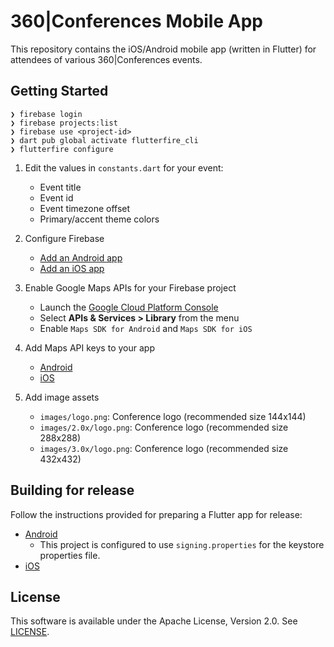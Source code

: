 # 360|Conferences Mobile App

This repository contains the iOS/Android mobile app (written in Flutter) for attendees
of various 360|Conferences events.

## Getting Started

```shell
❯ firebase login
❯ firebase projects:list
❯ firebase use <project-id>
❯ dart pub global activate flutterfire_cli
❯ flutterfire configure
```

1. Edit the values in `constants.dart` for your event:

   - Event title
   - Event id
   - Event timezone offset
   - Primary/accent theme colors

1. Configure Firebase

   - [Add an Android app](https://firebase.google.com/docs/flutter/setup#configure_an_android_app)
   - [Add an iOS app](https://firebase.google.com/docs/flutter/setup#configure_an_ios_app)

1. Enable Google Maps APIs for your Firebase project

   - Launch the [Google Cloud Platform Console](https://console.cloud.google.com/google/maps-apis/overview)
   - Select **APIs & Services > Library** from the menu
   - Enable `Maps SDK for Android` and `Maps SDK for iOS`

1. Add Maps API keys to your app

   - [Android](https://developers.google.com/maps/documentation/android-sdk/get-api-key)
   - [iOS](https://developers.google.com/maps/documentation/ios-sdk/get-api-key)

1. Add image assets
   - `images/logo.png`: Conference logo (recommended size 144x144)
   - `images/2.0x/logo.png`: Conference logo (recommended size 288x288)
   - `images/3.0x/logo.png`: Conference logo (recommended size 432x432)

## Building for release

Follow the instructions provided for preparing a Flutter app for release:

- [Android](https://flutter.dev/docs/deployment/android)
  - This project is configured to use `signing.properties` for the keystore
    properties file.
- [iOS](https://flutter.dev/docs/deployment/ios)

## License

This software is available under the Apache License, Version 2.0.
See [LICENSE](LICENSE).
